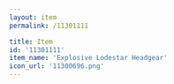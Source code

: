 ```yaml
---
layout: item
permalink: /11301111

title: Item
id: '11301111'
item_name: 'Explosive Lodestar Headgear'
icon_url: '11300696.png'
---
```

